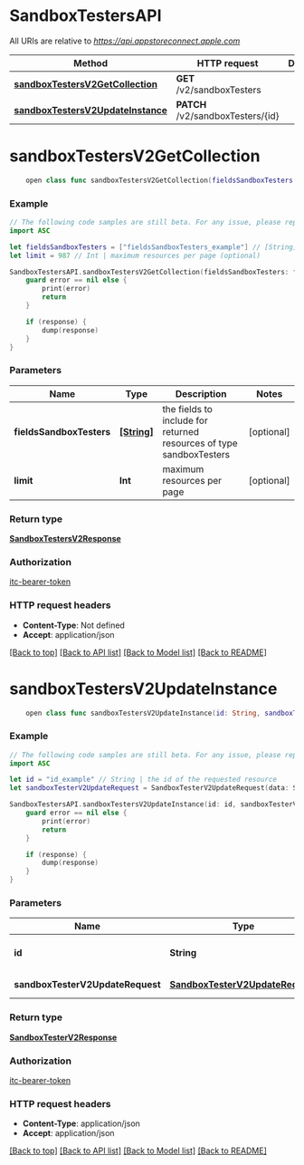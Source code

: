 # SandboxTestersAPI

All URIs are relative to *https://api.appstoreconnect.apple.com*

Method | HTTP request | Description
------------- | ------------- | -------------
[**sandboxTestersV2GetCollection**](SandboxTestersAPI.md#sandboxtestersv2getcollection) | **GET** /v2/sandboxTesters | 
[**sandboxTestersV2UpdateInstance**](SandboxTestersAPI.md#sandboxtestersv2updateinstance) | **PATCH** /v2/sandboxTesters/{id} | 


# **sandboxTestersV2GetCollection**
```swift
    open class func sandboxTestersV2GetCollection(fieldsSandboxTesters: [FieldsSandboxTesters_sandboxTestersV2GetCollection]? = nil, limit: Int? = nil, completion: @escaping (_ data: SandboxTestersV2Response?, _ error: Error?) -> Void)
```



### Example
```swift
// The following code samples are still beta. For any issue, please report via http://github.com/OpenAPITools/openapi-generator/issues/new
import ASC

let fieldsSandboxTesters = ["fieldsSandboxTesters_example"] // [String] | the fields to include for returned resources of type sandboxTesters (optional)
let limit = 987 // Int | maximum resources per page (optional)

SandboxTestersAPI.sandboxTestersV2GetCollection(fieldsSandboxTesters: fieldsSandboxTesters, limit: limit) { (response, error) in
    guard error == nil else {
        print(error)
        return
    }

    if (response) {
        dump(response)
    }
}
```

### Parameters

Name | Type | Description  | Notes
------------- | ------------- | ------------- | -------------
 **fieldsSandboxTesters** | [**[String]**](String.md) | the fields to include for returned resources of type sandboxTesters | [optional] 
 **limit** | **Int** | maximum resources per page | [optional] 

### Return type

[**SandboxTestersV2Response**](SandboxTestersV2Response.md)

### Authorization

[itc-bearer-token](../README.md#itc-bearer-token)

### HTTP request headers

 - **Content-Type**: Not defined
 - **Accept**: application/json

[[Back to top]](#) [[Back to API list]](../README.md#documentation-for-api-endpoints) [[Back to Model list]](../README.md#documentation-for-models) [[Back to README]](../README.md)

# **sandboxTestersV2UpdateInstance**
```swift
    open class func sandboxTestersV2UpdateInstance(id: String, sandboxTesterV2UpdateRequest: SandboxTesterV2UpdateRequest, completion: @escaping (_ data: SandboxTesterV2Response?, _ error: Error?) -> Void)
```



### Example
```swift
// The following code samples are still beta. For any issue, please report via http://github.com/OpenAPITools/openapi-generator/issues/new
import ASC

let id = "id_example" // String | the id of the requested resource
let sandboxTesterV2UpdateRequest = SandboxTesterV2UpdateRequest(data: SandboxTesterV2UpdateRequest_data(type: "type_example", id: "id_example", attributes: SandboxTesterV2UpdateRequest_data_attributes(territory: TerritoryCode(), interruptPurchases: false, subscriptionRenewalRate: "subscriptionRenewalRate_example"))) // SandboxTesterV2UpdateRequest | SandboxTester representation

SandboxTestersAPI.sandboxTestersV2UpdateInstance(id: id, sandboxTesterV2UpdateRequest: sandboxTesterV2UpdateRequest) { (response, error) in
    guard error == nil else {
        print(error)
        return
    }

    if (response) {
        dump(response)
    }
}
```

### Parameters

Name | Type | Description  | Notes
------------- | ------------- | ------------- | -------------
 **id** | **String** | the id of the requested resource | 
 **sandboxTesterV2UpdateRequest** | [**SandboxTesterV2UpdateRequest**](SandboxTesterV2UpdateRequest.md) | SandboxTester representation | 

### Return type

[**SandboxTesterV2Response**](SandboxTesterV2Response.md)

### Authorization

[itc-bearer-token](../README.md#itc-bearer-token)

### HTTP request headers

 - **Content-Type**: application/json
 - **Accept**: application/json

[[Back to top]](#) [[Back to API list]](../README.md#documentation-for-api-endpoints) [[Back to Model list]](../README.md#documentation-for-models) [[Back to README]](../README.md)

